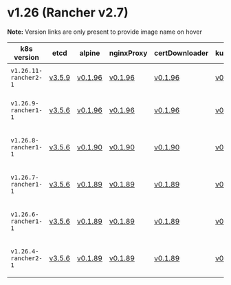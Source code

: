 # v1.26 (Rancher v2.7)

**Note:** Version links are only present to provide image name on hover

| k8s version| etcd| alpine| nginxProxy| certDownloader| kubernetesServicesSidecar| kubedns| dnsmasq| kubednsSidecar| kubednsAutoscaler| coredns| corednsAutoscaler| nodelocal| kubernetes| flannel| flannelCni| calicoNode| calicoCni| calicoControllers| calicoCtl| calicoFlexVol| canalNode| canalCni| canalControllers| canalFlannel| canalFlexVol| weaveNode| weaveCni| podInfraContainer| ingress| ingressBackend| ingressWebhook| metricsServer| windowsPodInfraContainer| aciCniDeployContainer| aciHostContainer| aciOpflexContainer| aciMcastContainer| aciOvsContainer| aciControllerContainer |
| ----- | ----- | ----- | ----- | ----- | ----- | ----- | ----- | ----- | ----- | ----- | ----- | ----- | ----- | ----- | ----- | ----- | ----- | ----- | ----- | ----- | ----- | ----- | ----- | ----- | ----- | ----- | ----- | ----- | ----- | ----- | ----- | ----- | ----- | ----- | ----- | ----- | ----- | ----- | -----  |
| `v1.26.11-rancher2-1` | [v3.5.9](## "rancher/mirrored-coreos-etcd")| [v0.1.96](## "rancher/rke-tools")| [v0.1.96](## "rancher/rke-tools")| [v0.1.96](## "rancher/rke-tools")| [v0.1.96](## "rancher/rke-tools")| [1.22.28](## "rancher/mirrored-k8s-dns-kube-dns")| [1.22.28](## "rancher/mirrored-k8s-dns-dnsmasq-nanny")| [1.22.28](## "rancher/mirrored-k8s-dns-sidecar")| [1.8.6](## "rancher/mirrored-cluster-proportional-autoscaler")| [1.9.4](## "rancher/mirrored-coredns-coredns")| [1.8.6](## "rancher/mirrored-cluster-proportional-autoscaler")| [1.22.28](## "rancher/mirrored-k8s-dns-node-cache")| [v1.26.11-rancher2](## "rancher/hyperkube")| [v0.21.4](## "rancher/mirrored-flannel-flannel")| [v0.3.0-rancher8](## "rancher/flannel-cni")| [v3.26.3](## "rancher/mirrored-calico-node")| [v3.26.3-rancher1](## "rancher/calico-cni")| [v3.26.3](## "rancher/mirrored-calico-kube-controllers")| [v3.26.3](## "rancher/mirrored-calico-ctl")| [v3.26.3](## "rancher/mirrored-calico-pod2daemon-flexvol")| [v3.26.3](## "rancher/mirrored-calico-node")| [v3.26.3-rancher1](## "rancher/calico-cni")| [v3.26.3](## "rancher/mirrored-calico-kube-controllers")| [v0.21.4](## "rancher/mirrored-flannel-flannel")| [v3.26.3](## "rancher/mirrored-calico-pod2daemon-flexvol")| [2.8.1](## "weaveworks/weave-kube")| [2.8.1](## "weaveworks/weave-npc")| [3.7](## "rancher/mirrored-pause")| [nginx-1.9.4-rancher1](## "rancher/nginx-ingress-controller")| [1.5-rancher1](## "rancher/mirrored-nginx-ingress-controller-defaultbackend")| [v20231011-8b53cabe0](## "rancher/mirrored-ingress-nginx-kube-webhook-certgen")| [v0.6.3](## "rancher/mirrored-metrics-server")| [3.7](## "rancher/mirrored-pause")| [6.0.3.1.81c2369](## "noiro/cnideploy")| [6.0.3.1.81c2369](## "noiro/aci-containers-host")| [6.0.3.1.81c2369](## "noiro/opflex")| [6.0.3.1.81c2369](## "noiro/opflex")| [6.0.3.1.81c2369](## "noiro/openvswitch")| [6.0.3.1.81c2369](## "noiro/aci-containers-controller") |
| `v1.26.9-rancher1-1` | [v3.5.6](## "rancher/mirrored-coreos-etcd")| [v0.1.96](## "rancher/rke-tools")| [v0.1.96](## "rancher/rke-tools")| [v0.1.96](## "rancher/rke-tools")| [v0.1.96](## "rancher/rke-tools")| [1.22.20](## "rancher/mirrored-k8s-dns-kube-dns")| [1.22.20](## "rancher/mirrored-k8s-dns-dnsmasq-nanny")| [1.22.20](## "rancher/mirrored-k8s-dns-sidecar")| [1.8.6](## "rancher/mirrored-cluster-proportional-autoscaler")| [1.9.4](## "rancher/mirrored-coredns-coredns")| [1.8.6](## "rancher/mirrored-cluster-proportional-autoscaler")| [1.22.20](## "rancher/mirrored-k8s-dns-node-cache")| [v1.26.9-rancher1](## "rancher/hyperkube")| [v0.21.4](## "rancher/mirrored-flannel-flannel")| [v0.3.0-rancher8](## "rancher/flannel-cni")| [v3.25.0](## "rancher/mirrored-calico-node")| [v3.25.0-rancher1](## "rancher/calico-cni")| [v3.25.0](## "rancher/mirrored-calico-kube-controllers")| [v3.25.0](## "rancher/mirrored-calico-ctl")| [v3.25.0](## "rancher/mirrored-calico-pod2daemon-flexvol")| [v3.25.0](## "rancher/mirrored-calico-node")| [v3.25.0-rancher1](## "rancher/calico-cni")| [v3.25.0](## "rancher/mirrored-calico-kube-controllers")| [v0.21.4](## "rancher/mirrored-flannel-flannel")| [v3.25.0](## "rancher/mirrored-calico-pod2daemon-flexvol")| [2.8.1](## "weaveworks/weave-kube")| [2.8.1](## "weaveworks/weave-npc")| [3.7](## "rancher/mirrored-pause")| [nginx-1.7.0-rancher1](## "rancher/nginx-ingress-controller")| [1.5-rancher1](## "rancher/mirrored-nginx-ingress-controller-defaultbackend")| [v20230312-helm-chart-4.5.2-28-g66a760794](## "rancher/mirrored-ingress-nginx-kube-webhook-certgen")| [v0.6.3](## "rancher/mirrored-metrics-server")| [3.7](## "rancher/mirrored-pause")| [6.0.3.1.81c2369](## "noiro/cnideploy")| [6.0.3.1.81c2369](## "noiro/aci-containers-host")| [6.0.3.1.81c2369](## "noiro/opflex")| [6.0.3.1.81c2369](## "noiro/opflex")| [6.0.3.1.81c2369](## "noiro/openvswitch")| [6.0.3.1.81c2369](## "noiro/aci-containers-controller") |
| `v1.26.8-rancher1-1` | [v3.5.6](## "rancher/mirrored-coreos-etcd")| [v0.1.90](## "rancher/rke-tools")| [v0.1.90](## "rancher/rke-tools")| [v0.1.90](## "rancher/rke-tools")| [v0.1.90](## "rancher/rke-tools")| [1.22.20](## "rancher/mirrored-k8s-dns-kube-dns")| [1.22.20](## "rancher/mirrored-k8s-dns-dnsmasq-nanny")| [1.22.20](## "rancher/mirrored-k8s-dns-sidecar")| [1.8.6](## "rancher/mirrored-cluster-proportional-autoscaler")| [1.9.4](## "rancher/mirrored-coredns-coredns")| [1.8.6](## "rancher/mirrored-cluster-proportional-autoscaler")| [1.22.20](## "rancher/mirrored-k8s-dns-node-cache")| [v1.26.8-rancher1](## "rancher/hyperkube")| [v0.21.4](## "rancher/mirrored-flannel-flannel")| [v0.3.0-rancher8](## "rancher/flannel-cni")| [v3.25.0](## "rancher/mirrored-calico-node")| [v3.25.0-rancher1](## "rancher/calico-cni")| [v3.25.0](## "rancher/mirrored-calico-kube-controllers")| [v3.25.0](## "rancher/mirrored-calico-ctl")| [v3.25.0](## "rancher/mirrored-calico-pod2daemon-flexvol")| [v3.25.0](## "rancher/mirrored-calico-node")| [v3.25.0-rancher1](## "rancher/calico-cni")| [v3.25.0](## "rancher/mirrored-calico-kube-controllers")| [v0.21.4](## "rancher/mirrored-flannel-flannel")| [v3.25.0](## "rancher/mirrored-calico-pod2daemon-flexvol")| [2.8.1](## "weaveworks/weave-kube")| [2.8.1](## "weaveworks/weave-npc")| [3.7](## "rancher/mirrored-pause")| [nginx-1.7.0-rancher1](## "rancher/nginx-ingress-controller")| [1.5-rancher1](## "rancher/mirrored-nginx-ingress-controller-defaultbackend")| [v20230312-helm-chart-4.5.2-28-g66a760794](## "rancher/mirrored-ingress-nginx-kube-webhook-certgen")| [v0.6.3](## "rancher/mirrored-metrics-server")| [3.7](## "rancher/mirrored-pause")| [6.0.3.1.81c2369](## "noiro/cnideploy")| [6.0.3.1.81c2369](## "noiro/aci-containers-host")| [6.0.3.1.81c2369](## "noiro/opflex")| [6.0.3.1.81c2369](## "noiro/opflex")| [6.0.3.1.81c2369](## "noiro/openvswitch")| [6.0.3.1.81c2369](## "noiro/aci-containers-controller") |
| `v1.26.7-rancher1-1` | [v3.5.6](## "rancher/mirrored-coreos-etcd")| [v0.1.89](## "rancher/rke-tools")| [v0.1.89](## "rancher/rke-tools")| [v0.1.89](## "rancher/rke-tools")| [v0.1.89](## "rancher/rke-tools")| [1.22.20](## "rancher/mirrored-k8s-dns-kube-dns")| [1.22.20](## "rancher/mirrored-k8s-dns-dnsmasq-nanny")| [1.22.20](## "rancher/mirrored-k8s-dns-sidecar")| [1.8.6](## "rancher/mirrored-cluster-proportional-autoscaler")| [1.9.4](## "rancher/mirrored-coredns-coredns")| [1.8.6](## "rancher/mirrored-cluster-proportional-autoscaler")| [1.22.20](## "rancher/mirrored-k8s-dns-node-cache")| [v1.26.7-rancher1](## "rancher/hyperkube")| [v0.21.4](## "rancher/mirrored-flannel-flannel")| [v0.3.0-rancher8](## "rancher/flannel-cni")| [v3.25.0](## "rancher/mirrored-calico-node")| [v3.25.0-rancher1](## "rancher/calico-cni")| [v3.25.0](## "rancher/mirrored-calico-kube-controllers")| [v3.25.0](## "rancher/mirrored-calico-ctl")| [v3.25.0](## "rancher/mirrored-calico-pod2daemon-flexvol")| [v3.25.0](## "rancher/mirrored-calico-node")| [v3.25.0-rancher1](## "rancher/calico-cni")| [v3.25.0](## "rancher/mirrored-calico-kube-controllers")| [v0.21.4](## "rancher/mirrored-flannel-flannel")| [v3.25.0](## "rancher/mirrored-calico-pod2daemon-flexvol")| [2.8.1](## "weaveworks/weave-kube")| [2.8.1](## "weaveworks/weave-npc")| [3.7](## "rancher/mirrored-pause")| [nginx-1.7.0-rancher1](## "rancher/nginx-ingress-controller")| [1.5-rancher1](## "rancher/mirrored-nginx-ingress-controller-defaultbackend")| [v20230312-helm-chart-4.5.2-28-g66a760794](## "rancher/mirrored-ingress-nginx-kube-webhook-certgen")| [v0.6.3](## "rancher/mirrored-metrics-server")| [3.7](## "rancher/mirrored-pause")| [5.2.7.1.81c2369](## "noiro/cnideploy")| [5.2.7.1.81c2369](## "noiro/aci-containers-host")| [5.2.7.1.81c2369](## "noiro/opflex")| [5.2.7.1.81c2369](## "noiro/opflex")| [5.2.7.1.81c2369](## "noiro/openvswitch")| [5.2.7.1.81c2369](## "noiro/aci-containers-controller")| [5.2.7.1.81c2369](## "noiro/gbp-server")| [5.2.7.1.81c2369](## "noiro/opflex-server") |
| `v1.26.6-rancher1-1` | [v3.5.6](## "rancher/mirrored-coreos-etcd")| [v0.1.89](## "rancher/rke-tools")| [v0.1.89](## "rancher/rke-tools")| [v0.1.89](## "rancher/rke-tools")| [v0.1.89](## "rancher/rke-tools")| [1.22.20](## "rancher/mirrored-k8s-dns-kube-dns")| [1.22.20](## "rancher/mirrored-k8s-dns-dnsmasq-nanny")| [1.22.20](## "rancher/mirrored-k8s-dns-sidecar")| [1.8.6](## "rancher/mirrored-cluster-proportional-autoscaler")| [1.9.4](## "rancher/mirrored-coredns-coredns")| [1.8.6](## "rancher/mirrored-cluster-proportional-autoscaler")| [1.22.20](## "rancher/mirrored-k8s-dns-node-cache")| [v1.26.6-rancher1](## "rancher/hyperkube")| [v0.21.4](## "rancher/mirrored-flannel-flannel")| [v0.3.0-rancher8](## "rancher/flannel-cni")| [v3.25.0](## "rancher/mirrored-calico-node")| [v3.25.0-rancher1](## "rancher/calico-cni")| [v3.25.0](## "rancher/mirrored-calico-kube-controllers")| [v3.25.0](## "rancher/mirrored-calico-ctl")| [v3.25.0](## "rancher/mirrored-calico-pod2daemon-flexvol")| [v3.25.0](## "rancher/mirrored-calico-node")| [v3.25.0-rancher1](## "rancher/calico-cni")| [v3.25.0](## "rancher/mirrored-calico-kube-controllers")| [v0.21.4](## "rancher/mirrored-flannel-flannel")| [v3.25.0](## "rancher/mirrored-calico-pod2daemon-flexvol")| [2.8.1](## "weaveworks/weave-kube")| [2.8.1](## "weaveworks/weave-npc")| [3.7](## "rancher/mirrored-pause")| [nginx-1.7.0-rancher1](## "rancher/nginx-ingress-controller")| [1.5-rancher1](## "rancher/mirrored-nginx-ingress-controller-defaultbackend")| [v20230312-helm-chart-4.5.2-28-g66a760794](## "rancher/mirrored-ingress-nginx-kube-webhook-certgen")| [v0.6.3](## "rancher/mirrored-metrics-server")| [3.7](## "rancher/mirrored-pause")| [5.2.7.1.81c2369](## "noiro/cnideploy")| [5.2.7.1.81c2369](## "noiro/aci-containers-host")| [5.2.7.1.81c2369](## "noiro/opflex")| [5.2.7.1.81c2369](## "noiro/opflex")| [5.2.7.1.81c2369](## "noiro/openvswitch")| [5.2.7.1.81c2369](## "noiro/aci-containers-controller")| [5.2.7.1.81c2369](## "noiro/gbp-server")| [5.2.7.1.81c2369](## "noiro/opflex-server") |
| `v1.26.4-rancher2-1` | [v3.5.6](## "rancher/mirrored-coreos-etcd")| [v0.1.89](## "rancher/rke-tools")| [v0.1.89](## "rancher/rke-tools")| [v0.1.89](## "rancher/rke-tools")| [v0.1.89](## "rancher/rke-tools")| [1.22.20](## "rancher/mirrored-k8s-dns-kube-dns")| [1.22.20](## "rancher/mirrored-k8s-dns-dnsmasq-nanny")| [1.22.20](## "rancher/mirrored-k8s-dns-sidecar")| [1.8.6](## "rancher/mirrored-cluster-proportional-autoscaler")| [1.9.4](## "rancher/mirrored-coredns-coredns")| [1.8.6](## "rancher/mirrored-cluster-proportional-autoscaler")| [1.22.20](## "rancher/mirrored-k8s-dns-node-cache")| [v1.26.4-rancher2](## "rancher/hyperkube")| [v0.21.4](## "rancher/mirrored-flannel-flannel")| [v0.3.0-rancher8](## "rancher/flannel-cni")| [v3.25.0](## "rancher/mirrored-calico-node")| [v3.25.0-rancher1](## "rancher/calico-cni")| [v3.25.0](## "rancher/mirrored-calico-kube-controllers")| [v3.25.0](## "rancher/mirrored-calico-ctl")| [v3.25.0](## "rancher/mirrored-calico-pod2daemon-flexvol")| [v3.25.0](## "rancher/mirrored-calico-node")| [v3.25.0-rancher1](## "rancher/calico-cni")| [v3.25.0](## "rancher/mirrored-calico-kube-controllers")| [v0.21.4](## "rancher/mirrored-flannel-flannel")| [v3.25.0](## "rancher/mirrored-calico-pod2daemon-flexvol")| [2.8.1](## "weaveworks/weave-kube")| [2.8.1](## "weaveworks/weave-npc")| [3.7](## "rancher/mirrored-pause")| [nginx-1.7.0-rancher1](## "rancher/nginx-ingress-controller")| [1.5-rancher1](## "rancher/mirrored-nginx-ingress-controller-defaultbackend")| [v20230312-helm-chart-4.5.2-28-g66a760794](## "rancher/mirrored-ingress-nginx-kube-webhook-certgen")| [v0.6.3](## "rancher/mirrored-metrics-server")| [3.7](## "rancher/mirrored-pause")| [5.2.7.1.81c2369](## "noiro/cnideploy")| [5.2.7.1.81c2369](## "noiro/aci-containers-host")| [5.2.7.1.81c2369](## "noiro/opflex")| [5.2.7.1.81c2369](## "noiro/opflex")| [5.2.7.1.81c2369](## "noiro/openvswitch")| [5.2.7.1.81c2369](## "noiro/aci-containers-controller")| [5.2.7.1.81c2369](## "noiro/gbp-server")| [5.2.7.1.81c2369](## "noiro/opflex-server") |



